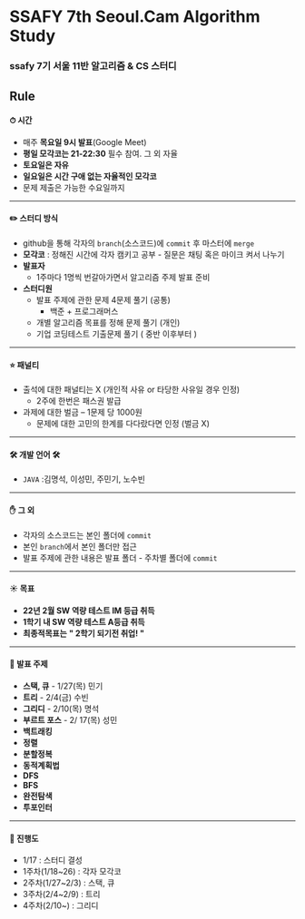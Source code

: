 # SSAFY 7th Seoul.Cam Algorithm Study

### ssafy 7기 서울 11반 알고리즘 & CS 스터디



## Rule

#### ⏱ 시간

- 매주 **목요일 9시 발표**(Google Meet)
- **평일 모각코는 21-22:30** 필수 참여. 그 외 자율
- **토요일은 자유**
- **일요일은 시간 구애 없는 자율적인 모각코**
- 문제 제출은 가능한 수요일까지

------------

#### ✏️ 스터디 방식

- github을 통해 각자의 `branch`(소스코드)에 `commit` 후 마스터에 `merge`
- **모각코** : 정해진 시간에 각자 캠키고 공부
                        - 질문은 채팅 혹은 마이크 켜서 나누기
- **발표자**
  - 1주마다 1명씩 번갈아가면서 알고리즘 주제 발표 준비
- **스터디원**
  - 발표 주제에 관한 문제 4문제 풀기 (공통)
    - 백준 + 프로그래머스
  - 개별 알고리즘 목표를 정해 문제 풀기 (개인)
  - 기업 코딩테스트 기출문제 풀기 ( 중반 이후부터 )

------------

#### ⭐️ 패널티

- 출석에 대한 패널티는 X (개인적 사유 or 타당한 사유일 경우 인정)
  - 2주에 한번은 패스권 발급
- 과제에 대한 벌금 – 1문제 당 1000원
  - 문제에 대한 고민의 한계를 다다랐다면 인정 (벌금 X)

------------

#### 🛠 개발 언어 🛠

- `JAVA`  :김명석, 이성민, 주민기,  노수빈

------------

#### :hand: 그 외​ 

- 각자의 소스코드는 본인 폴더에 `commit`
- 본인 `branch`에서 본인 폴더만 접근
- 발표 주제에 관한 내용은 발표 폴더 - 주차별 폴더에 `commit`

------------

#### ☀️ 목표 

- **22년 2월 SW 역량 테스트 IM 등급 취득**
- **1학기 내 SW 역량 테스트 A등급 취득**
- **최종적목표는** **" 2학기 되기전 취업! "**

------------

#### 📌 발표 주제

- **스택, 큐** - 1/27(목) 민기
- **트리** - 2/4(금) 수빈
- **그리디** - 2/10(목) 명석
- **부르트 포스** - 2/ 17(목) 성민
- **백트래킹**
- **정렬**
- **분할정복**
- **동적계획법** 
- **DFS**
- **BFS**
- **완전탐색**
- **투포인터**

------------

####  :gift: 진행도 

- 1/17 : 스터디 결성
- 1주차(1/18~26) : 각자 모각코
- 2주차(1/27~2/3) : 스택, 큐
- 3주차(2/4~2/9) : 트리
- 4주차(2/10~) : 그리디